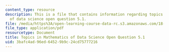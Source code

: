 ```yaml
---
content_type: resource
description: This is a file that contains information regarding topics in mathematics
  of data science open question 5.1.
file: /media/https%3A/open-learning-course-data-rc.s3.amazonaws.com/18-s096-topics-in-mathematics-of-data-science-fall-2015/3bafc4ad96ed64529b9c24cd75777216_MIT18_S096F15_Open5.1.pdf
file_type: application/pdf
resourcetype: Document
title: Topics in Mathematics of Data Science Open Question 5.1
uid: 3bafc4ad-96ed-6452-9b9c-24cd75777216
---
```

